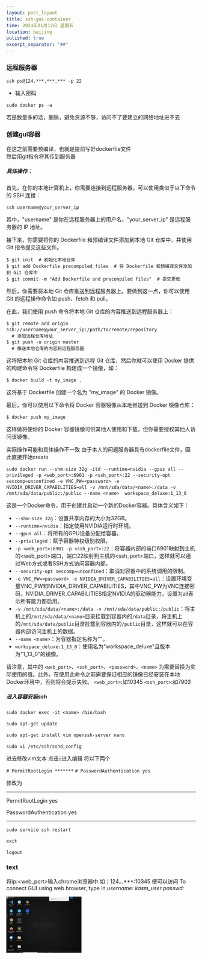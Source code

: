 ```yaml
---
layout: post_layout
title: ssh-gui-container
time: 2024年01月12日 星期五
location: beijing
pulished: true
excerpt_separator: "##"
--- 
```


### 远程服务器
```
ssh ps@124.***.***.*** -p 22
```
- 输入密码

```
sudo docker ps -a
```
若是数量多的话，删除，避免资源不够，访问不了要建立的网络地址进不去
### 创建gui容器
在这之前需要预编译，也就是提前写好dockerfile文件<br/>
然后用git指令将其传到服务器
##### 具体操作：
首先，在你的本地计算机上，你需要连接到远程服务器，可以使用类似于以下命令的 SSH 连接：

```
ssh username@your_server_ip
```

其中，"username" 是你在远程服务器上的用户名，"your_server_ip" 是远程服务器的 IP 地址。

接下来，你需要将你的 Dockerfile 和预编译文件添加到本地 Git 仓库中，并使用 Git 指令提交这些文件。

```
$ git init  # 初始化本地仓库
$ git add Dockerfile precompiled_files  # 将 Dockerfile 和预编译文件添加到 Git 仓库中
$ git commit -m "Add Dockerfile and precompiled files"  # 提交更改
```

然后，你需要将本地 Git 仓库推送到远程服务器上。要做到这一点，你可以使用 Git 的远程操作命令如 push、fetch 和 pull。

在此，我们使用 push 命令将本地 Git 仓库的内容推送到远程服务器上：

```
$ git remote add origin ssh://username@your_server_ip:/path/to/remote/repository
  # 添加远程仓库地址
$ git push -u origin master
  # 推送本地仓库的内容到远程服务器
```

这将把本地 Git 仓库的内容推送到远程 Git 仓库，然后你就可以使用 Docker 提供的构建命令将 Dockerfile 构建成一个镜像，如：

```
$ docker build -t my_image .
```

这将基于 Dockerfile 创建一个名为 "my_image" 的 Docker 镜像。

最后，你可以使用以下命令将 Docker 容器镜像从本地推送到 Docker 镜像仓库：

```
$ docker push my_image
```

这样做将使你的 Docker 容器镜像可供其他人使用和下载，但你需要授权其他人访问该镜像。

实际操作可能和具体操作不一致
由于本人的问题服务器具有dockerfile文件，因此直接开始create

```
sudo docker run --shm-size 32g -itd --runtime=nvidia --gpus all --privileged -p <web_port>:6901 -p <ssh_port>:22 --security-opt seccomp=unconfined -e VNC_PW=<password> -e NVIDIA_DRIVER_CAPABILITIES=all -v /mnt/sda/data/<name>:/data -v /mnt/sda/data/public:/public --name <name>  workspace_deluxe:1_13_0
```

这是一个Docker命令，用于创建并启动一个新的Docker容器。具体含义如下：

- `--shm-size 32g`：设置共享内存的大小为32GB。
- `--runtime=nvidia`：指定使用NVIDIA运行时环境。
- `--gpus all`：将所有的GPU设备分配给容器。
- `--privileged`：赋予容器特权级别权限。
- `-p <web_port>:6901 -p <ssh_port>:22`：将容器内部的端口6901映射到主机的<web_port>端口，端口22映射到主机的<ssh_port>端口，这样就可以通过Web方式或者SSH方式访问容器内部。
- `--security-opt seccomp=unconfined`：取消对容器中的系统调用的限制。
- `-e VNC_PW=<password> -e NVIDIA_DRIVER_CAPABILITIES=all`：设置环境变量VNC_PW和NVIDIA_DRIVER_CAPABILITIES，其中VNC_PW为VNC连接密码，NVIDIA_DRIVER_CAPABILITIES指定NVIDIA的驱动器能力，设置为all表示所有能力都启用。
- `-v /mnt/sda/data/<name>:/data -v /mnt/sda/data/public:/public`：将主机上的`/mnt/sda/data/<name>`目录挂载到容器内的`/data`目录，将主机上的`/mnt/sda/data/public`目录挂载到容器内的`/public`目录，这样就可以在容器内部访问主机上的数据。
- `--name <name>`：为容器指定名称为"<name>"。
- `workspace_deluxe:1_13_0`：使用名为"workspace_deluxe"且版本为"1_13_0"的镜像。

请注意，其中的 `<web_port>`、`<ssh_port>`、`<password>`、`<name>` 为需要替换为实际使用的值。此外，在使用此命令之前需要保证相应的镜像已经安装在本地Docker环境中，否则将会提示失败。
`<web_port>`:如10345
`<ssh_port>`:如7903
##### 进入容器安装ssh
```
sudo docker exec -it <name> /bin/bash
```
```
sudo apt-get update
```
```
sudo apt-get install vim openssh-server nano
```

```
sudo vi /etc/ssh/sshd_config
```
进去修改vim文本
点击`i`进入编辑
将以下两个

`# PermitRootLogin *******`
`# PasswordAuthentication yes`

修改为

***
PermitRootLogin yes

PasswordAuthentication yes
***

```
sudo service ssh restart
```

```
exit
```

```
logout
```
### text

将ip:<web_port>输入chrome浏览器中
如：124.***.***.***:10345
便可以访问
To connect GUI using web browser, type in
*username: kasm_user passwd: <password>*


<img src="/assets/img/ssh/ssh-GUI-1.png" width="200px">





